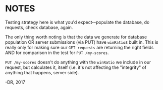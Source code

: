# NOTES

Testing strategy here is what you'd expect--populate the database, do requests,
check database, again.

The only thing worth noting is that the data we generate for database population
OR server submissions (via PUT)  have `winRatio`s built in. This is really only
for making sure our `GET requests` are returning the right fields AND for
comparison in the test for `PUT /my-scores`.

`PUT /my-scores` doesn't do anything with the `winRatio` we include in our
request, but calculates it, itself (i.e. it's not affecting the "integrity" of
anything that happens, server side).

-DR, 2017

